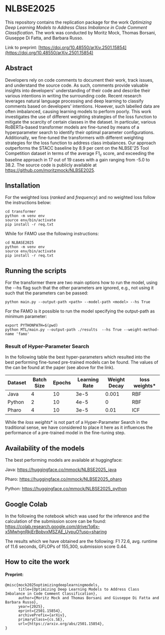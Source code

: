 # NLBSE2025

This repository contains the replication package for the work *Optimizing Deep Learning Models to Address Class Imbalance in Code Comment Classification*. The work was conducted by Moritz Mock, Thomas Borsani, Giuseppe Di Fatta, and Barbara Russo.

Link to preprint: [https://doi.org/10.48550/arXiv.2501.15854](https://doi.org/10.48550/arXiv.2501.15854)

## Abstract

Developers rely on code comments to document their work, track issues, and understand the source code. As such, comments provide valuable insights into developers' understanding of their code and describe their various intentions in writing the surrounding code. Recent research leverages natural language processing and deep learning to classify comments based on developers' intentions. However, such labelled data are often imbalanced, causing learning models to perform poorly.
This work investigates the use of different weighting strategies of the loss function to mitigate the scarcity of certain classes in the dataset. In particular, various RoBERTa-based transformer models are fine-tuned by means of a hyperparameter search to identify their optimal parameter configurations. Additionally, we fine-tuned the transformers with different weighting strategies for the loss function to address class imbalances.
Our approach outperforms the STACC baseline by 8.9 per cent on the NLBSE'25 Tool Competition dataset in terms of the average F1$_c$ score, and exceeding the baseline approach in 17 out of 19 cases with a gain ranging from -5.0 to 38.2.
 The source code is publicly available at https://github.com/moritzmock/NLBSE2025.

## Installation

For the weighted loss (*ranked* and *frequency*) and no weighted loss follow the instructions below:

```
cd transformer
python -m venv env
source env/bin/activate
pip install -r req.txt
```

While for FAMO use the following instructions:

```
cd NLBASE2025
python -m venv env
source env/bin/activate
pip install -r req.txt
```

## Running the scripts

For the transformer there are two main options how to run the model, using the --hs flag such that the other parameters are ignored, e.g., not using it such that the parameters can be passed:

```
python main.py --output-path <path> --model-path <model> --hs True
```

For the FAMO is it possible to run the model specifying the output-path as minimum parameter:

```
export PYTHONPATH=$(pwd)
python MTL/main.py --output-path ./results  --hs True --weight-method-name 'famo'
```

### Result of Hyper-Parameter Search

In the following table the best hyper-parameters which resulted into the best performing fine-tuned pre-trained models can be found. The values of the can be found at the paper (see above for the link).

| Dataset | Batch Size | Epochs | Learning Rate | Weight Decay | loss weights*  |
|---------|------------|--------|---------------|--------------|----------------|
| Java    | 4          | 10     | 3e-5          | 0.001        | RBF            |
| Python  | 2          | 10     | 4e-5          | 0            | RBF            |
| Pharo   | 4          | 10     | 3e-5          | 0.01         | ICF            |

While the *loss weights** is not part of a Hyper-Parameter Search in the traditional sense, we have considered to place it here as it influences the performance of a pre-trained model in the fine-tuning step.

## Availability of the models
The best performing models are available at huggingface:

Java: https://huggingface.co/mmock/NLBSE2025_java

Pharo: https://huggingface.co/mmock/NLBSE2025_pharo

Python: https://huggingface.co/mmock/NLBSE2025_python

## Google Colab

In the following the notebook which was used for the inference and the calculation of the submission score can be found: https://colab.research.google.com/drive/1q6x-x5MwhgnRkjErBpbvxMSZAE_UypuO?usp=sharing

The results which we have obtained are the following: F1 72.6, avg. runtime of 11.6 seconds, GFLOPs of 155,300, submission score 0.44. 

## How to cite the work

#### Preprint:

```bibtext
@misc{mock2025optimizingdeeplearningmodels,
      title={Optimizing Deep Learning Models to Address Class Imbalance in Code Comment Classification}, 
      author={Moritz Mock and Thomas Borsani and Giuseppe Di Fatta and Barbara Russo},
      year={2025},
      eprint={2501.15854},
      archivePrefix={arXiv},
      primaryClass={cs.SE},
      url={https://arxiv.org/abs/2501.15854}, 
}
```
